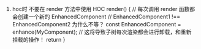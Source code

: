 1.  hoc时  不要在 render 方法中使用 HOC
render() {
  // 每次调用 render 函数都会创建一个新的 EnhancedComponent
  // EnhancedComponent1 !== EnhancedComponent2   为什么不等？
  const EnhancedComponent = enhance(MyComponent);
  // 这将导致子树每次渲染都会进行卸载，和重新挂载的操作！
  return <EnhancedComponent />
}